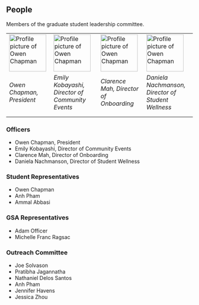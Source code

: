 ## People
Members of the graduate student leadership committee.

|   |   |   |   |
|---|---|---|---|
|<img src="https://bioinformatics.ucsd.edu/sites/www-bioinfo.ucsd.edu/files/styles/small/public/people/ochapman.jpg?itok=pe66ZTlK" alt="Profile picture of Owen Chapman" width="100" height="100">|<img src="https://bioinformatics.ucsd.edu/sites/www-bioinfo.ucsd.edu/files/styles/small/public/people/ochapman.jpg?itok=pe66ZTlK" alt="Profile picture of Owen Chapman" width="100" height="100">|<img src="https://bioinformatics.ucsd.edu/sites/www-bioinfo.ucsd.edu/files/styles/small/public/people/ochapman.jpg?itok=pe66ZTlK" alt="Profile picture of Owen Chapman" width="100" height="100">|<img src="https://bioinformatics.ucsd.edu/sites/www-bioinfo.ucsd.edu/files/styles/small/public/people/ochapman.jpg?itok=pe66ZTlK" alt="Profile picture of Owen Chapman" width="100" height="100">|
|*Owen Chapman, President*|*Emily Kobayashi, Director of Community Events*|*Clarence Mah, Director of Onboarding*|*Daniela Nachmanson, Director of Student Wellness*|
|   |   |   |   |
|   |   |   |   |

### Officers
* Owen Chapman, President
* Emily Kobayashi, Director of Community Events
* Clarence Mah, Director of Onboarding
* Daniela Nachmanson, Director of Student Wellness

### Student Representatives
* Owen Chapman
* Anh Pham
* Ammal Abbasi

### GSA Representatives
* Adam Officer
* Michelle Franc Ragsac

### Outreach Committee
* Joe Solvason
* Pratibha Jagannatha
* Nathaniel Delos Santos
* Anh Pham
* Jennifer Havens
* Jessica Zhou
